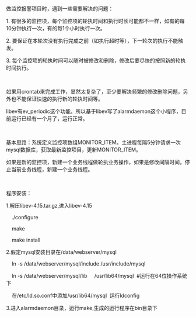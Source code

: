 <p>
    做监控报警项目时，遇到一些需要解决的问题：
</p>
<p>
    1. 有很多的监控项，每个监控项的轮执时间和执行时长可能都不一样，如有的每10分钟执行一次，有的每1个小时执行一次。
</p>
<p>
    2. 要保证在本轮次没有执行完成之前（如执行超时等），下一轮次的执行不能触发。
</p>
<p>
    3. 每个监控项的轮执时间可以随时被修改和删除，修改后要尽快的按照新的轮执时间执行。
</p>
<p>
    <br/>
</p>
<p>
    如果用crontab来完成工作，显然太复杂了，至少要解决频繁的修改删除问题，另外也不能保证快速的执行新的轮执时间等。
</p>
<p>
    libev有ev_periodic这个功能。所以基于libev写了alarmdaemon这个小程序，目前运行已经有一个月了，运行正常。
</p>
<p>
    <br/>
</p>
<p>
    基本思路：系统定义监控项数组MONITOR_ITEM。主进程每隔5分钟请求一次mysql数据库，获取最新监控项目，更新MONITOR_ITEM。
</p>
<p>
    如果是新的监控项，新建一个业务线程做轮执业务操作，如果是修改间隔时间，停止当前业务线程，新建一个业务线程。
</p>
<p>
    <br/>
</p>
<p>
    程序安装：
</p>
<p>
    1.解压libev-4.15.tar.gz,进入libev-4.15
</p>
<p>
    &nbsp; &nbsp; ./configure
</p>
<p>
    &nbsp; &nbsp; make
</p>
<p>
    &nbsp; &nbsp; make install
</p>
<p>
    2.假定mysql安装目录在/data/webserver/mysql
</p>
<p>
    &nbsp; &nbsp; ln -s /data/webserver/mysql/include /usr/include/mysql
</p>
<p>
    &nbsp; &nbsp; ln -s /data/webserver/mysql/lib &nbsp; &nbsp; /usr/lib64/mysql &nbsp;#运行在64位操作系统下
</p>
<p>
    &nbsp; &nbsp; 在/etc/ld.so.conf中添加/usr/lib64/mysql &nbsp;运行ldconfig
</p>
<p>
    3.进入alarmdaemon目录，运行make,生成的运行程序在bin目录下
</p>
<p>
    <br/>
</p>
